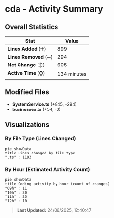 # cda - Activity Summary 

## Overall Statistics

| Stat                   | Value                                                             |
| ---------------------- | ----------------------------------------------------------------- |
| **Lines Added** (➕)   | 899                                          |
| **Lines Removed** (➖) | 294                                        |
| **Net Change** (↕)    | 605                |
| **Active Time** (⌚)   | 134 minutes |


## Modified Files
- **SystemService.ts** (+845, -294)
- **businesses.ts** (+54, -0)

## Visualizations

### By File Type (Lines Changed)

```mermaid
pie showData
title Lines changed by file type
".ts" : 1193
```

### By Hour (Estimated Activity Count)

```mermaid
pie showData
title Coding activity by hour (count of changes)
"09h" : 11
"10h" : 30
"11h" : 25
"12h" : 10
```


> **Last Updated:** 24/06/2025, 12:40:47